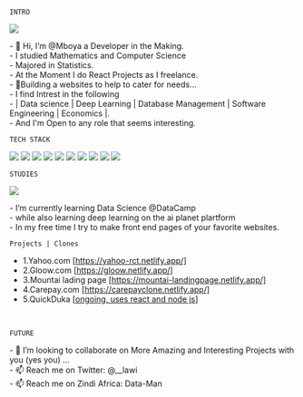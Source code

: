 `INTRO`
<p align="left">
        <img src="https://github-readme-stats.vercel.app/api?username=Lawi365&theme=blue-green">
</p>
- 👋 Hi, I’m @Mboya a Developer in the Making.<br>
- I studied Mathematics and Computer Science<br>
- Majored in Statistics.<br>
- At the Moment I do React Projects as I freelance.<br>
- 👀Building a websites to help to cater for needs...<br>
- I find Intrest in the following<br>
- | Data science | Deep Learning | Database Management | Software Engineering | Economics |.<br>
- And I'm Open to  any role that seems interesting.<br>
<p></p>

`TECH STACK`

<p align=''>
<img src="https://img.shields.io/badge/Python-3776AB?style=for-the-badge&logo=python&logoColor=white">
 <img src="https://img.shields.io/badge/HTML5-E34F26?style=for-the-badge&logo=html5&logoColor=white">
 <img src="https://img.shields.io/badge/CSS-239120?&style=for-the-badge&logo=css3&logoColor=white">
 <img src="https://img.shields.io/badge/Express.js-404D59?style=for-the-badge">
 <img src="https://img.shields.io/badge/JavaScript-F7DF1E?style=for-the-badge&logo=javascript&logoColor=black">
 <img src="https://img.shields.io/badge/Node.js-43853D?style=for-the-badge&logo=node.js&logoColor=white">
 <img src="https://img.shields.io/badge/React-20232A?style=for-the-badge&logo=react&logoColor=61DAFB">
 <img src="https://img.shields.io/badge/MySQL-00000F?style=for-the-badge&logo=mysql&logoColor=white">
 <img src="https://img.shields.io/badge/Figma-F24E1E?style=for-the-badge&logo=figma&logoColor=white">
 <img src="https://img.shields.io/badge/GIT-E44C30?style=for-the-badge&logo=git&logoColor=white">
 </p>
 <p></p>
 
`STUDIES`

<p>
 <img src="https://img.shields.io/badge/Datacamp-05192D?style=for-the-badge&logo=datacamp&logoColor=65FF8F"></p>
-  I’m currently learning Data Science @DataCamp<br>
-  while also learning deep learning on the ai planet plartform<br>
-  In my free time I try to make front end pages of your favorite websites.
<br>
<p></p>

  `Projects | Clones`
  <br>
-  1.Yahoo.com [https://yahoo-rct.netlify.app/]<br>
-  2.Gloow.com [https://gloow.netlify.app/]<br>
-  3.Mountai lading page [https://mountai-landingpage.netlify.app/]<br>
-  4.Carepay.com [https://carepayclone.netlify.app/]<br>
-  5.QuickDuka [[ongoing, uses react and node js](https://quickduka.netlify.app/)]<br>
<br>
<p></p>

 `FUTURE`
 
 <p>
- 💞️ I’m looking to collaborate on More Amazing and Interesting Projects with you (yes you) ...<br>
- 📫 Reach me on Twitter: @__lawi<br>
- 📫 Reach me on Zindi Africa: Data-Man<br>
 </p>
<!---
Lawi365/Lawi365 is a ✨ special ✨ repository because its `README.md` (this file) appears on your GitHub profile.
You can click the Preview link to take a look at your changes.
--->

